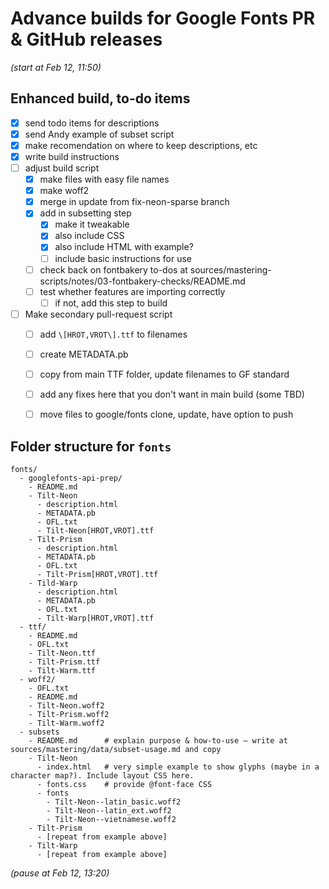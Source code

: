 # Advance builds for Google Fonts PR & GitHub releases

*(start at Feb 12, 11:50)*

## Enhanced build, to-do items

- [x] send todo items for descriptions
- [x] send Andy example of subset script
- [x] make recomendation on where to keep descriptions, etc
- [x] write build instructions
- [ ] adjust build script
  - [x] make files with easy file names
  - [x] make woff2
  - [x] merge in update from fix-neon-sparse branch
  - [x] add in subsetting step
    - [x] make it tweakable
    - [x] also include CSS
    - [x] also include HTML with example?
    - [ ] include basic instructions for use
  - [ ] check back on fontbakery to-dos at sources/mastering-scripts/notes/03-fontbakery-checks/README.md
  - [ ] test whether features are importing correctly
    - [ ] if not, add this step to build
- [ ] Make secondary pull-request script
  - [ ] add `\[HROT,VROT\].ttf` to filenames
  - [ ] create METADATA.pb
  - [ ] copy from main TTF folder, update filenames to GF standard
  - [ ] add any fixes here that you don't want in main build (some TBD)
  - [ ] move files to google/fonts clone, update, have option to push


## Folder structure for `fonts`

```
fonts/
  - googlefonts-api-prep/
    - README.md
    - Tilt-Neon
      - description.html
      - METADATA.pb
      - OFL.txt
      - Tilt-Neon[HROT,VROT].ttf
    - Tilt-Prism
      - description.html
      - METADATA.pb
      - OFL.txt
      - Tilt-Prism[HROT,VROT].ttf
    - Tild-Warp
      - description.html
      - METADATA.pb
      - OFL.txt
      - Tilt-Warp[HROT,VROT].ttf
  - ttf/
    - README.md
    - OFL.txt
    - Tilt-Neon.ttf
    - Tilt-Prism.ttf
    - Tilt-Warm.ttf
  - woff2/
    - OFL.txt
    - README.md
    - Tilt-Neon.woff2
    - Tilt-Prism.woff2
    - Tilt-Warm.woff2
  - subsets
    - README.md      # explain purpose & how-to-use – write at sources/mastering/data/subset-usage.md and copy
    - Tilt-Neon
      - index.html   # very simple example to show glyphs (maybe in a character map?). Include layout CSS here.
      - fonts.css    # provide @font-face CSS
      - fonts
        - Tilt-Neon--latin_basic.woff2
        - Tilt-Neon--latin_ext.woff2
        - Tilt-Neon--vietnamese.woff2
    - Tilt-Prism
      - [repeat from example above]
    - Tilt-Warp
      - [repeat from example above]
```

*(pause at Feb 12, 13:20)*